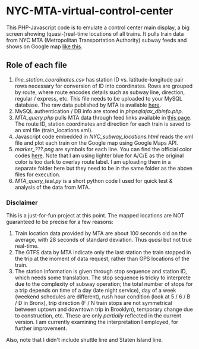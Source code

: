 # NYC-MTA-virtual-control-center

This PHP-Javascript code is to emulate a control center main display, a big screen showing (quasi-)real-time locations of all trains. It pulls train data from NYC MTA (Metropolitan Transportation Authority) subway feeds and shows on Google map [like this](http://topdori.com/MTA_subway/NYC_subway_positions_v3.html).

## Role of each file

1. *line_station_coordinates.csv* has station ID vs. latitude-longitude pair rows necessary for conversion of ID into coordinates. Rows are grouped by route, where route encodes details such as subway line, direction, regular / express, etc. This file needs to be uploaded to your MySQL database. The raw data published by MTA is available [here](http://web.mta.info/developers/data/nyct/subway/Stations.csv).
2. MySQL authentication / DB info are stored in *phpsqlajax_dbinfo.php*.
3. *MTA_query.php* pulls MTA data through feed links available in [this page](http://datamine.mta.info/list-of-feeds). The route ID, station coordinates and direction for each train is saved to an xml file (train_locations.xml).
4. Javascript code embedded in *NYC_subway_locations.html* reads the xml file and plot each train on the Google map using Google Maps API.
5. *marker_???.png* are symbols for each line. You can find the official color codes [here](http://web.mta.info/developers/resources/line_colors.htm). Note that I am using lighter blue for A/C/E as the original color is too dark to overlay route label. I am uploading them in a separate folder here but they need to be in the same folder as the above files for execution.
6. *MTA_query_test.py* is a short python code I used for quick test & analysis of the data from MTA.

### Disclaimer

This is a just-for-fun project at this point. The mapped locations are NOT guaranteed to be precise for a few reasons:
1. Train location data provided by MTA are about 100 seconds old on the average, with 28 seconds of standard deviation. Thus *quasi* but not true real-time.
2. The GTFS data by MTA indicate only the last station the train stopped in the trip at the moment of data request, rather than GPS locations of the train.
3. The station information is given through stop sequence and station ID, which needs some translation. The stop sequence is tricky to interprete due to the complexity of subway operation; the total number of stops for a trip depends on time of a day (late night service), day of a week (weekend schedules are different), rush hour condition (look at 5 / 6 / B / D in Bronx), trip direction (F / N train stops are not symmetrical between uptown and downtown trip in Brooklyn), temporary change due to construction, etc. These are only *partially* reflected in the current version. I am currently examining the interpretation I employed, for further improvement.

Also, note that I didn't include shuttle line and Staten Island line.
